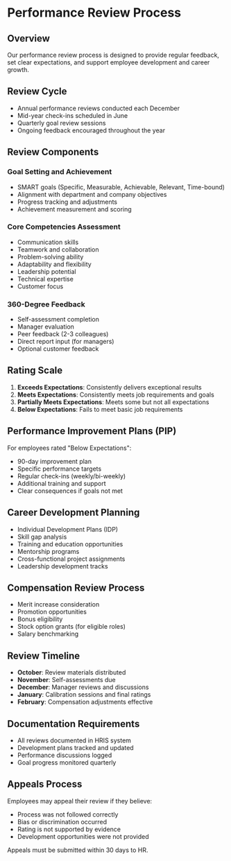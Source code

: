# Performance Review Process

## Overview
Our performance review process is designed to provide regular feedback, set clear expectations, and support employee development and career growth.

## Review Cycle
- Annual performance reviews conducted each December
- Mid-year check-ins scheduled in June
- Quarterly goal review sessions
- Ongoing feedback encouraged throughout the year

## Review Components

### Goal Setting and Achievement
- SMART goals (Specific, Measurable, Achievable, Relevant, Time-bound)
- Alignment with department and company objectives
- Progress tracking and adjustments
- Achievement measurement and scoring

### Core Competencies Assessment
- Communication skills
- Teamwork and collaboration
- Problem-solving ability
- Adaptability and flexibility
- Leadership potential
- Technical expertise
- Customer focus

### 360-Degree Feedback
- Self-assessment completion
- Manager evaluation
- Peer feedback (2-3 colleagues)
- Direct report input (for managers)
- Optional customer feedback

## Rating Scale
1. **Exceeds Expectations**: Consistently delivers exceptional results
2. **Meets Expectations**: Consistently meets job requirements and goals
3. **Partially Meets Expectations**: Meets some but not all expectations
4. **Below Expectations**: Fails to meet basic job requirements

## Performance Improvement Plans (PIP)
For employees rated "Below Expectations":
- 90-day improvement plan
- Specific performance targets
- Regular check-ins (weekly/bi-weekly)
- Additional training and support
- Clear consequences if goals not met

## Career Development Planning
- Individual Development Plans (IDP)
- Skill gap analysis
- Training and education opportunities
- Mentorship programs
- Cross-functional project assignments
- Leadership development tracks

## Compensation Review Process
- Merit increase consideration
- Promotion opportunities
- Bonus eligibility
- Stock option grants (for eligible roles)
- Salary benchmarking

## Review Timeline
- **October**: Review materials distributed
- **November**: Self-assessments due
- **December**: Manager reviews and discussions
- **January**: Calibration sessions and final ratings
- **February**: Compensation adjustments effective

## Documentation Requirements
- All reviews documented in HRIS system
- Development plans tracked and updated
- Performance discussions logged
- Goal progress monitored quarterly

## Appeals Process
Employees may appeal their review if they believe:
- Process was not followed correctly
- Bias or discrimination occurred
- Rating is not supported by evidence
- Development opportunities were not provided

Appeals must be submitted within 30 days to HR.
